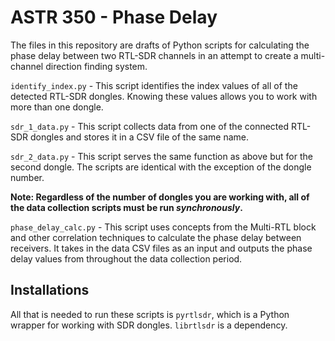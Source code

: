 # ASTR 350 - Phase Delay

The files in this repository are drafts of Python scripts for calculating the phase delay between two RTL-SDR channels in an attempt to create a multi-channel direction finding system. 

`identify_index.py` - This script identifies the index values of all of the detected RTL-SDR dongles. Knowing these values allows you to work with more than one dongle.

`sdr_1_data.py` - This script collects data from one of the connected RTL-SDR dongles and stores it in a CSV file of the same name.

`sdr_2_data.py` - This script serves the same function as above but for the second dongle. The scripts are identical with the exception of the dongle number. 

**Note: Regardless of the number of dongles you are working with, all of the data collection scripts must be run *synchronously*.**

`phase_delay_calc.py` - This script uses concepts from the Multi-RTL block and other correlation techniques to calculate the phase delay between receivers. It takes in the data CSV files as an input and outputs the phase delay values from throughout the data collection period.

## Installations

All that is needed to run these scripts is `pyrtlsdr`, which is a Python wrapper for working with SDR dongles. `librtlsdr` is a dependency. 
